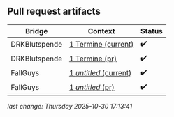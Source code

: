 ## Pull request artifacts
| Bridge | Context | Status |
| - | - | - |
| DRKBlutspende | [1 Termine (current)](https://User123698745.github.io/rss-bridge-artifacts/prs/1/DRKBlutspende_1_current.html) | ✔️ |
| DRKBlutspende | [1 Termine (pr)](https://User123698745.github.io/rss-bridge-artifacts/prs/1/DRKBlutspende_1_pr.html) | ✔️ |
| FallGuys | [1 *untitled* (current)](https://User123698745.github.io/rss-bridge-artifacts/prs/1/FallGuys_1_current.html) | ✔️ |
| FallGuys | [1 *untitled* (pr)](https://User123698745.github.io/rss-bridge-artifacts/prs/1/FallGuys_1_pr.html) | ✔️ |

*last change: Thursday 2025-10-30 17:13:41*